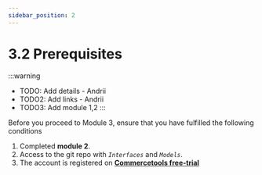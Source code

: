 ```yaml
---
sidebar_position: 2
---
```


# 3.2 Prerequisites

:::warning
- TODO: Add details - Andrii
- TODO2: Add links - Andrii
- TODO3: Add module 1,2
:::

Before you proceed to Module 3, ensure that you have fulfilled the following conditions

1. Completed **module 2**.
2. Access to the git repo with _`Interfaces`_ and _`Models`_.
3. The account is registered on **[Commercetools free-trial](https://commercetools.com/free-trial)**
